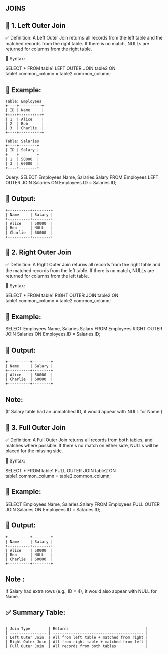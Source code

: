 ## JOINS

## 🔹 1. Left Outer Join
✅ Definition:
A Left Outer Join returns all records from the left table and the matched records from the right table. If there is no match, NULLs are returned for columns from the right table.

📘 Syntax:

SELECT *
FROM table1
LEFT OUTER JOIN table2
ON table1.common_column = table2.common_column;

## 🧪 Example:

``` 
Table: Employees  
+----+----------+
| ID | Name     |
+----+----------+
| 1  | Alice    |
| 2  | Bob      |
| 3  | Charlie  |
+----+----------+
```
``` 
Table: Salaries  
+----+--------+
| ID | Salary |
+----+--------+
| 1  | 50000  |
| 3  | 60000  |
+----+--------+
``` 
Query:
SELECT Employees.Name, Salaries.Salary
FROM Employees
LEFT OUTER JOIN Salaries ON Employees.ID = Salaries.ID;

## 🔎 Output:
``` 
+----------+--------+
| Name     | Salary |
+----------+--------+
| Alice    | 50000  |
| Bob      | NULL   |
| Charlie  | 60000  |
+----------+--------+
```
## 🔹 2. Right Outer Join
✅ Definition:
A Right Outer Join returns all records from the right table and the matched records from the left table. If there is no match, NULLs are returned for columns from the left table.

📘 Syntax:

SELECT *
FROM table1
RIGHT OUTER JOIN table2
ON table1.common_column = table2.common_column;

## 🧪 Example:

SELECT Employees.Name, Salaries.Salary
FROM Employees
RIGHT OUTER JOIN Salaries ON Employees.ID = Salaries.ID;

## 🔎 Output:
``` 
+----------+--------+
| Name     | Salary |
+----------+--------+
| Alice    | 50000  |
| Charlie  | 60000  |
+----------+--------+
```
## Note: 
(If Salary table had an unmatched ID, it would appear with NULL for Name.)

## 🔹 3. Full Outer Join
✅ Definition:
A Full Outer Join returns all records from both tables, and matches where possible. If there's no match on either side, NULLs will be placed for the missing side.

📘 Syntax:

SELECT *
FROM table1
FULL OUTER JOIN table2
ON table1.common_column = table2.common_column;

## 🧪 Example:

SELECT Employees.Name, Salaries.Salary
FROM Employees
FULL OUTER JOIN Salaries ON Employees.ID = Salaries.ID;

## 🔎 Output:
``` 
+----------+--------+
| Name     | Salary |
+----------+--------+
| Alice    | 50000  |
| Bob      | NULL   |
| Charlie  | 60000  |
+----------+--------+
```
## Note :

If Salary had extra rows (e.g., ID = 4), it would also appear with NULL for Name.

## ✅ Summary Table:
``` 

| Join Type        | Returns                                  |
| ---------------- | ---------------------------------------- |
| Left Outer Join  | All from left table + matched from right |
| Right Outer Join | All from right table + matched from left |
| Full Outer Join  | All records from both tables             |
```
